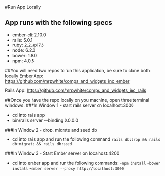 #Run App Locally
## App runs with the following specs
- ember-cli: 2.10.0
- rails: 5.0.1
- ruby: 2.2.3p173
- node: 6.2.0
- bower: 1.8.0
- npm: 4.0.5

##You will need two repos to run this application, be sure to clone both locally
Ember App:
https://github.com/mrpwhite/comps_and_widgets_inc_ember

Rails App:
https://github.com/mrpwhite/comps_and_widgets_inc_rails

##Once you have the repo locally on you machine, open three terminal windows.
###In Window 1 - start rails server on localhost:3000
- cd into rails app
- bin/rails server --binding 0.0.0.0

###In Window 2 - drop, migrate and seed db
- cd into rails app and run the following command
`rails db:drop && rails db:migrate && rails db:seed`

###In Window 3 - Start Ember server on localhost:4200
- cd into ember app and run the following commands:
-`npm install`
-`bower install`
-`ember server --proxy http://localhost:3000`
